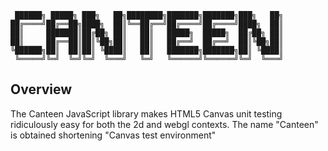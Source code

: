```
 ██████╗ █████╗ ███╗   ██╗████████╗███████╗███████╗███╗   ██╗
██╔════╝██╔══██╗████╗  ██║╚══██╔══╝██╔════╝██╔════╝████╗  ██║
██║     ███████║██╔██╗ ██║   ██║   █████╗  █████╗  ██╔██╗ ██║
██║     ██╔══██║██║╚██╗██║   ██║   ██╔══╝  ██╔══╝  ██║╚██╗██║
╚██████╗██║  ██║██║ ╚████║   ██║   ███████╗███████╗██║ ╚████║
 ╚═════╝╚═╝  ╚═╝╚═╝  ╚═══╝   ╚═╝   ╚══════╝╚══════╝╚═╝  ╚═══╝
  ```
  
## Overview

The Canteen JavaScript library makes HTML5 Canvas unit testing ridiculously easy for both the 2d and webgl contexts.  The name "Canteen" is obtained shortening "Canvas test environment"
  
  
